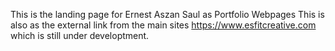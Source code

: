 This is the landing page for
Ernest Aszan Saul as Portfolio Webpages
This is also as the external link from the main sites https://www.esfitcreative.com
which is still under developtment.
